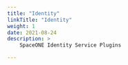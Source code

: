 ```yaml
---
title: "Identity"
linkTitle: "Identity"
weight: 1
date: 2021-08-24
description: >
    SpaceONE Identity Service Plugins

---
```


